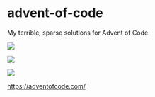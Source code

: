 # advent-of-code
My terrible, sparse solutions for Advent of Code

![](https://img.shields.io/badge/day%20📅-17-blue)

![](https://img.shields.io/badge/stars%20⭐-4-yellow)

![](https://img.shields.io/badge/days%20completed-2-red)

https://adventofcode.com/
